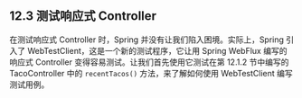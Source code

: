 ## 12.3 测试响应式 Controller

在测试响应式 Controller 时，Spring 并没有让我们陷入困境。实际上，Spring 引入了 WebTestClient，这是一个新的测试程序，它让用 Spring WebFlux 编写的响应式 Controller 变得容易测试。让我们首先使用它测试在第 12.1.2 节中编写的 TacoController 中的 `recentTacos()` 方法，来了解如何使用 WebTestClient 编写测试用例。
